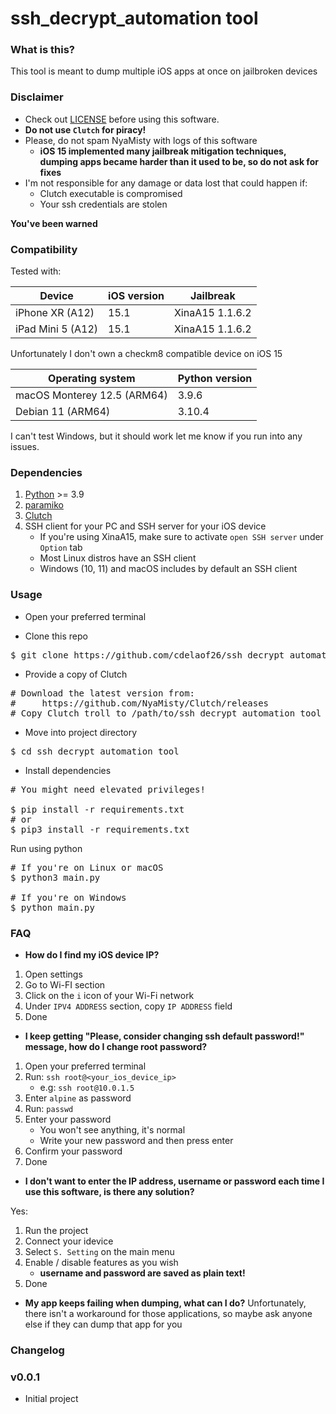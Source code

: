 # ssh_decrypt_automation tool

### What is this?

This tool is meant to dump multiple iOS apps at once on jailbroken devices

### Disclaimer

- Check out [LICENSE](LICENSE) before using this software.
- **Do not use `Clutch` for piracy!**
- Please, do not spam NyaMisty with logs of this software
  - **iOS 15 implemented many jailbreak mitigation techniques, dumping apps became 
    harder than it used to be, so do not ask for fixes**
- I'm not responsible for any damage or data lost that could happen if:
  - Clutch executable is compromised
  - Your ssh credentials are stolen

**You've been warned**


### Compatibility

Tested with:

| Device            | iOS version | Jailbreak       |
|-------------------|-------------|-----------------|
| iPhone XR   (A12) | 15.1        | XinaA15 1.1.6.2 |
| iPad Mini 5 (A12) | 15.1        | XinaA15 1.1.6.2 |
Unfortunately I don't own a checkm8 compatible device on iOS 15

| Operating system            | Python version |
|-----------------------------|----------------|
| macOS Monterey 12.5 (ARM64) | 3.9.6          |
| Debian 11           (ARM64) | 3.10.4         |

I can't test Windows, but it should work let me know 
if you run into any issues.

### Dependencies 

1. [Python](https://www.python.org/downloads/) >= 3.9
2. [paramiko](https://pypi.org/project/paramiko/)
3. [Clutch](https://github.com/NyaMisty/Clutch/)
4. SSH client for your PC and SSH server for your iOS device
   - If you're using XinaA15, make sure to activate
     `open SSH server` under `Option` tab
   - Most Linux distros have an SSH client
   - Windows (10, 11) and macOS includes by default an SSH client


### Usage

- Open your preferred terminal 

- Clone this repo

<pre>
$ git clone https://github.com/cdelaof26/ssh_decrypt_automation_tool.git
</pre>

- Provide a copy of Clutch

<pre>
# Download the latest version from: 
#     https://github.com/NyaMisty/Clutch/releases
# Copy Clutch_troll to /path/to/ssh_decrypt_automation_tool
</pre>

- Move into project directory

<pre>
$ cd ssh_decrypt_automation_tool
</pre>

- Install dependencies
<pre>
# You might need elevated privileges!

$ pip install -r requirements.txt
# or
$ pip3 install -r requirements.txt
</pre>

Run using python

<pre>
# If you're on Linux or macOS
$ python3 main.py

# If you're on Windows
$ python main.py
</pre>


### FAQ

- **How do I find my iOS device IP?**
1. Open settings
2. Go to Wi-FI section
3. Click on the `i` icon of your Wi-Fi network
4. Under `IPV4 ADDRESS` section, copy `IP ADDRESS` field
5. Done

- **I keep getting "Please, consider changing ssh default password!" message,
  how do I change root password?**
1. Open your preferred terminal
2. Run: `ssh root@<your_ios_device_ip>`
   - e.g: `ssh root@10.0.1.5`
3. Enter `alpine` as password
4. Run: `passwd`
5. Enter your password
   - You won't see anything, it's normal
   - Write your new password and then press enter
6. Confirm your password
7. Done

- **I don't want to enter the IP address, username or password
  each time I use this software, is there any solution?**

Yes:
1. Run the project
2. Connect your idevice
3. Select `S. Setting` on the main menu
4. Enable / disable features as you wish
   - **username and password are saved as plain text!**
5. Done

- **My app keeps failing when dumping, what can I do?**
Unfortunately, there isn't a workaround for those applications,
so maybe ask anyone else if they can dump that app for you

### Changelog

### v0.0.1
- Initial project
